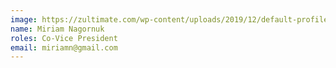 ```yaml
---
image: https://zultimate.com/wp-content/uploads/2019/12/default-profile.png
name: Miriam Nagornuk
roles: Co-Vice President
email: miriamn@gmail.com
---
```

